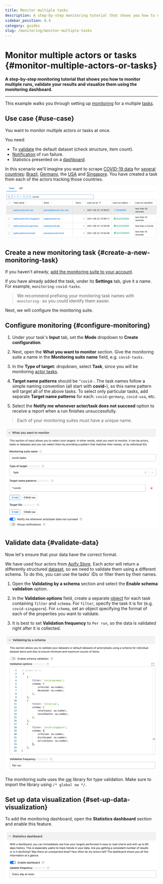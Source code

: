 ```yaml
---
title: Monitor multiple tasks
description: A step-by-step monitoring tutorial that shows you how to monitor multiple runs, validate your results and visualize them using the monitoring dashboard.
sidebar_position: 6.4
category: guides
slug: /monitoring/monitor-multiple-tasks
---
```


# Monitor multiple actors or tasks {#monitor-multiple-actors-or-tasks}

**A step-by-step monitoring tutorial that shows you how to monitor multiple runs, validate your results and visualize them using the monitoring dashboard.**

---

This example walks you through setting up [monitoring](https://apify.com/apify/monitoring) for a multiple [tasks](../actors/tasks.md).

## Use case {#use-case}

You want to monitor multiple actors or tasks at once.

You need:

- To [validate](#validate-data) the default dataset (check structure, item count).
- [Notification](./index.md) of run failure.
- Statistics presented on a [dashboard](#set-up-data-visualization).

In this scenario we'll imagine you want to scrape [COVID-19 data](https://apify.com/covid-19) for [several countries](https://apify.com/store?search=covid):
[Brazil](https://apify.com/pocesar/covid-brazil),
[Germany](https://apify.com/lukass/covid-ger),
the [USA](https://apify.com/petrpatek/covid-usa-cdc)
and [Singapore](https://apify.com/tugkan/covid-sg).
You have created a task from each of the actors tracking those countries.

![Multiple tasks](./images/covid-multiple-tasks.webp)

## Create a new monitoring task {#create-a-new-monitoring-task}

If you haven't already, [add the monitoring suite to your account](./index.md).

If you have already added the task, under its **Settings** tab, give it a name. For example, `monitoring-covid-tasks`.

> We recommend prefixing your monitoring task names with `monitoring-` so you could identify them easier.

Next, we will configure the monitoring suite.

## Configure monitoring {#configure-monitoring}

1. Under your task's **Input** tab, set the **Mode** dropdown to **Create configuration**.

2. Next, open the **What you want to monitor** section. Give the monitoring suite a name in the **Monitoring suite name** field, e.g. `covid-tasks`.

3. In the **Type of target:** dropdown, select **Task**, since you will be monitoring [actor tasks](../actors/tasks.md).

4. **Target name patterns** should be `^covid-`. The task names follow a simple naming convention (all start with **covid-**), so this name pattern will target all of the above tasks. To select only particular tasks, add separate **Target name patterns** for each: `covid-germany`, `covid-usa`, etc.

5. Select the **Notify me whenever actor/task does not succeed** option to receive a report when a run finishes unsuccessfully.

> Each of your monitoring suites must have a unique name.

![Monitoring covid tasks - configuration](./images/covid-config.webp)

## Validate data {#validate-data}

Now let's ensure that your data have the correct format.

We have used four actors from [Apify Store](https://apify.com/store). Each actor will return a differently structured [dataset](../storage/dataset.md), so we need to validate them using a different schema. To do this, you can use the tasks' IDs or filter them by their names.

1. Open the **Validating by a schema** section and select the **Enable schema validation** option.

2. In the **Validation options** field, create a separate [object](https://javascript.info/object) for each task containing `filter` and `schema`. For `filter`, specify the task it is for (e.g. `covid-singapore`). For `schema`, set an object specifying the format of each of the properties you want to validate.

3. It is best to set **Validation frequency** to `Per run`, so the data is validated right after it is collected.

![Monitoring dashboard configuration - validate](./images/covid-validate-schema.webp)

The monitoring suite uses the [ow](https://www.npmjs.com/package/ow) library for type validation. Make sure to import the library using `/* global ow */`.

## Set up data visualization {#set-up-data-visualization}

To add the monitoring dashboard, open the **Statistics dashboard** section and enable this feature.

![Monitoring dashboard configuration](./images/enable-dashboard.webp)
